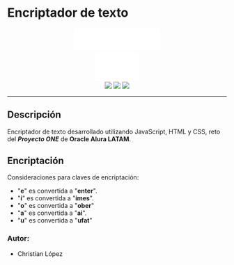 #  Encriptador de texto

<div align="center"><img src="img/aluralatam-oracle-logo.svg" width="200"/></div>
<div align="center"><img src="img/one-oracle.png" width="100"/></div>

<div align="center">
    <img src="https://img.shields.io/badge/JavaScript-5A5A5A?logo=javascript&logoColor=yelllow"/>
    <img src="https://img.shields.io/badge/HTML-5A5A5A?logo=html5" />
    <img src="https://img.shields.io/badge/CSS-5A5A5A?logo=css3&logoColor=01A3D8" />
</div>

---

## Descripción

Encriptador de texto desarrollado utilizando JavaScript, HTML y CSS, reto del **_Proyecto ONE_** de **Oracle Alura LATAM**.


## Encriptación

Consideraciones para claves de encriptación:

- "**e**" es convertida a "**enter**".
- "**i**" es convertida a "**imes**".
- "**o**" es convertida a "**ober**"
- "**a**" es convertida a "**ai**".
- "**u**" es convertida a "**ufat**"


### Autor:
- Christian López
